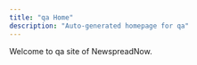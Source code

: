 ```yaml
---
title: "qa Home"
description: "Auto-generated homepage for qa"
---
```

Welcome to qa site of NewspreadNow.
